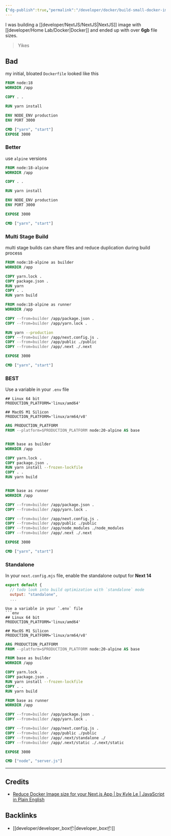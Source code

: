 ```yaml
---
{"dg-publish":true,"permalink":"/developer/docker/build-small-docker-image-sizes/","dgPassFrontmatter":true}
---
```


I was building a [[developer/NextJS/NextJS\|NextJS]] image with [[developer/Home Lab/Docker\|Docker]] and ended up with over **6gb** file sizes. 

> Yikes

## Bad

my initial,  bloated `Dockerfile` looked like this

```Dockerfile
FROM node:18
WORKDIR /app

COPY . .

RUN yarn install

ENV NODE_ENV production
ENV PORT 3000

CMD ["yarn", "start"]
EXPOSE 3000
```

### Better

use `alpine` versions
```Dockerfile
FROM node:18-alpine
WORKDIR /app

COPY . .

RUN yarn install

ENV NODE_ENV production
ENV PORT 3000

EXPOSE 3000

CMD ["yarn", "start"]

```

### Multi Stage Build

multi stage builds can share files and reduce duplication during build process
```Dockerfile
FROM node:18-alpine as builder
WORKDIR /app

COPY yarn.lock .
COPY package.json .
RUN yarn
COPY . .
RUN yarn build

FROM node:18-alpine as runner
WORKDIR /app

COPY --from=builder /app/package.json .
COPY --from=builder /app/yarn.lock .

RUN yarn --production
COPY --from=builder /app/next.config.js .
COPY --from=builder /app/public ./public
COPY --from=builder /app/.next ./.next

EXPOSE 3000

CMD ["yarn", "start"]

```

### BEST
Use a variable in your `.env` file 
```env
## Linux 64 bit
PRODUCTION_PLATFORM='linux/amd64'

## MacOS M1 Silicon
PRODUCTION_PLATFORM='linux/arm64/v8'
```

```Dockerfile
ARG PRODUCTION_PLATFORM
FROM --platform=$PRODUCTION_PLATFORM node:20-alpine AS base


FROM base as builder
WORKDIR /app

COPY yarn.lock .
COPY package.json .
RUN yarn install --frozen-lockfile
COPY . .
RUN yarn build


FROM base as runner
WORKDIR /app

COPY --from=builder /app/package.json .
COPY --from=builder /app/yarn.lock .

COPY --from=builder /app/next.config.js .
COPY --from=builder /app/public ./public
COPY --from=builder /app/node_modules ./node_modules
COPY --from=builder /app/.next ./.next

EXPOSE 3000

CMD ["yarn", "start"]

```


### Standalone
In your `next.config.mjs` file, enable the standalone output for **Next 14**
```mjs
export default {
  // todo look into build optimization with `standalone` mode
  output: "standalone",
  ...
```

```
Use a variable in your `.env` file 
```env
## Linux 64 bit
PRODUCTION_PLATFORM='linux/amd64'

## MacOS M1 Silicon
PRODUCTION_PLATFORM='linux/arm64/v8'
```

```Dockerfile
ARG PRODUCTION_PLATFORM
FROM --platform=$PRODUCTION_PLATFORM node:20-alpine AS base

FROM base as builder
WORKDIR /app

COPY yarn.lock .
COPY package.json .
RUN yarn install --frozen-lockfile
COPY . .
RUN yarn build

FROM base as runner
WORKDIR /app

COPY --from=builder /app/package.json .
COPY --from=builder /app/yarn.lock .

COPY --from=builder /app/next.config.js .
COPY --from=builder /app/public ./public
COPY --from=builder /app/.next/standalone ./
COPY --from=builder /app/.next/static ./.next/static

EXPOSE 3000

CMD ["node", "server.js"]

```
---
## Credits
- [Reduce Docker Image size for your Next.js App | by Kyle Le | JavaScript in Plain English](https://javascript.plainenglish.io/reduce-docker-image-size-for-your-next-js-app-bcb65d322222)
## Backlinks
- [[developer/developer_box📦\|developer_box📦]]